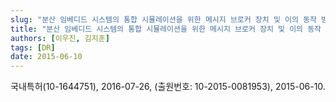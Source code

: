 ```yaml
---
slug: "분산 임베디드 시스템의 통합 시뮬레이션을 위한 메시지 브로커 장치 및 이의 동작 방법"
title: "분산 임베디드 시스템의 통합 시뮬레이션을 위한 메시지 브로커 장치 및 이의 동작 방법"
authors: [이우진, 김지훈]
tags: [DR]
date: 2015-06-10
---
```


국내특허(10-1644751), 2016-07-26, (출원번호: 10-2015-0081953), 2015-06-10.
